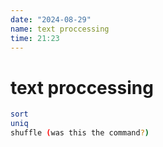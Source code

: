 ```yaml
---
date: "2024-08-29"
name: text proccessing
time: 21:23
---
```


# text proccessing

```bash
sort
uniq
shuffle (was this the command?)
```

